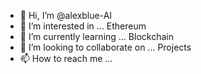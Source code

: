 - 👋 Hi, I’m @alexblue-AI
- 👀 I’m interested in ... Ethereum
- 🌱 I’m currently learning ... Blockchain
- 💞️ I’m looking to collaborate on ... Projects
- 📫 How to reach me ... 

<!---
alexblue-AI/alexblue-AI is a ✨ special ✨ repository because its `README.md` (this file) appears on your GitHub profile.
You can click the Preview link to take a look at your changes.
--->
